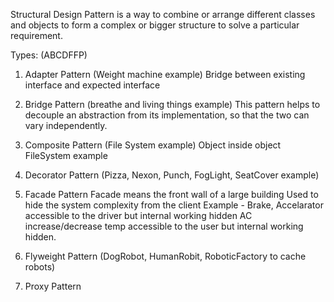 Structural Design Pattern is a way to combine or arrange different classes and objects
to form a complex or bigger structure to solve a particular requirement.

Types: (ABCDFFP)

1. Adapter Pattern (Weight machine example)
    Bridge between existing interface and expected interface
    
2. Bridge Pattern (breathe and living things example)
    This pattern helps to decouple an abstraction from its implementation, so that the two can vary independently.

3. Composite Pattern (File System example)
    Object inside object
    FileSystem example

4. Decorator Pattern
    (Pizza, Nexon, Punch, FogLight, SeatCover example)

5. Facade Pattern
    Facade means the front wall of a large building
    Used to hide the system complexity from the client
    Example - Brake, Accelarator accessible to the driver but internal working hidden
              AC increase/decrease temp accessible to the user but internal working hidden.

6. Flyweight Pattern
    (DogRobot, HumanRobit, RoboticFactory to cache robots)

7. Proxy Pattern
    